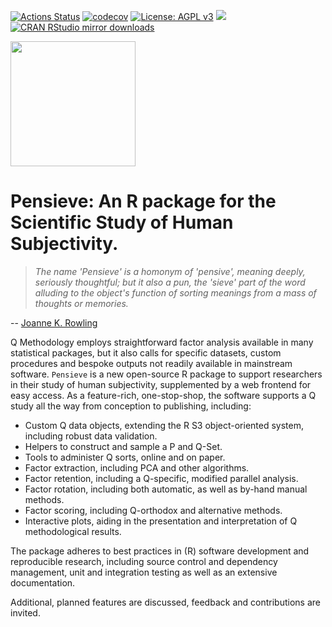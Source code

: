[![Actions Status](https://wdp9fww0r9.execute-api.us-west-2.amazonaws.com/production/badge/maxheld83/pensieve)](https://github.com/maxheld83/pensieve/actions)
[![codecov](https://codecov.io/gh/maxheld83/pensieve/branch/master/graph/badge.svg)](https://codecov.io/gh/maxheld83/pensieve)
[![License: AGPL v3](https://img.shields.io/badge/License-AGPL%20v3-blue.svg)](http://www.gnu.org/licenses/agpl-3.0)
[![](http://www.r-pkg.org/badges/version/pensieve)](http://www.r-pkg.org/pkg/pensieve)
[![CRAN RStudio mirror downloads](http://cranlogs.r-pkg.org/badges/pensieve)](http://www.r-pkg.org/pkg/pensieve)

<img src="https://github.com/maxheld83/pensieve/blob/master/logo.png?raw=true" width=200/>

# Pensieve: An R package for the Scientific Study of Human Subjectivity.

> *The name 'Pensieve' is a homonym of 'pensive', meaning deeply, seriously thoughtful; but it also a pun, the 'sieve' part of the word alluding to the object's function of sorting meanings from a mass of thoughts or memories.*

-- [Joanne K. Rowling](https://www.pottermore.com/writing-by-jk-rowling/pensieve)

Q Methodology employs straightforward factor analysis available in many statistical packages, but it also calls for specific datasets, custom procedures and bespoke outputs not readily available in mainstream software.
`Pensieve` is a new open-source R package to support researchers in their study of human subjectivity, supplemented by a web frontend for easy access.
As a feature-rich, one-stop-shop, the software supports a Q study all the way from conception to publishing, including:

- Custom Q data objects, extending the R S3 object-oriented system, including robust data validation.
- Helpers to construct and sample a P and Q-Set.
- Tools to administer Q sorts, online and on paper.
- Factor extraction, including PCA and other algorithms.
- Factor retention, including a Q-specific, modified parallel analysis.
- Factor rotation, including both automatic, as well as by-hand manual methods.
- Factor scoring, including Q-orthodox and alternative methods.
- Interactive plots, aiding in the presentation and interpretation of Q methodological results.

The package adheres to best practices in (R) software development and reproducible research, including source control and dependency management, unit and integration testing as well as an extensive documentation.

Additional, planned features are discussed, feedback and contributions are invited.
